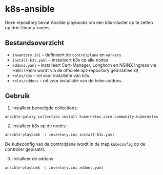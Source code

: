 # k8s-ansible

Deze repository bevat Ansible playbooks om een k3s-cluster op te zetten op drie Ubuntu-nodes.

## Bestandsoverzicht

- `inventory.ini` – definieert de `controlplane` en `workers`
- `install-k3s.yaml` – installeert k3s op alle nodes
- `addons.yaml` – installeert Cert-Manager, Longhorn en NGINX Ingress via Helm (Helm wordt via de officiële apt-repository geïnstalleerd)
- `roles/k3s` – rol voor installatie van k3s
- `roles/addons` – rol voor installatie van de helm-addons

## Gebruik

1. Installeer benodigde collections:

```bash
ansible-galaxy collection install kubernetes.core community.kubernetes
```

2. Installeer k3s op de nodes:

```bash
ansible-playbook -i inventory.ini install-k3s.yaml
```

De kubeconfig van de controlplane wordt in de map `kubeconfig` op de controller geplaatst.

3. Installeer de addons:

```bash
ansible-playbook -i inventory.ini addons.yaml
```
